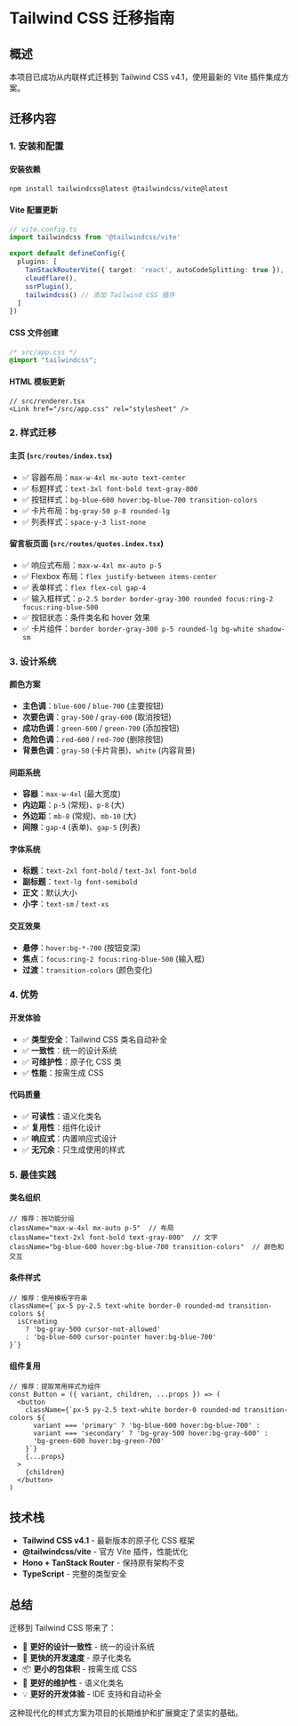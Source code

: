# Tailwind CSS 迁移指南

## 概述

本项目已成功从内联样式迁移到 Tailwind CSS v4.1，使用最新的 Vite 插件集成方案。

## 迁移内容

### 1. 安装和配置

#### 安装依赖
```bash
npm install tailwindcss@latest @tailwindcss/vite@latest
```

#### Vite 配置更新
```typescript
// vite.config.ts
import tailwindcss from '@tailwindcss/vite'

export default defineConfig({
  plugins: [
    TanStackRouterVite({ target: 'react', autoCodeSplitting: true }),
    cloudflare(), 
    ssrPlugin(),
    tailwindcss() // 添加 Tailwind CSS 插件
  ]
})
```

#### CSS 文件创建
```css
/* src/app.css */
@import "tailwindcss";
```

#### HTML 模板更新
```tsx
// src/renderer.tsx
<Link href="/src/app.css" rel="stylesheet" />
```

### 2. 样式迁移

#### 主页 (`src/routes/index.tsx`)
- ✅ 容器布局：`max-w-4xl mx-auto text-center`
- ✅ 标题样式：`text-3xl font-bold text-gray-800`
- ✅ 按钮样式：`bg-blue-600 hover:bg-blue-700 transition-colors`
- ✅ 卡片布局：`bg-gray-50 p-8 rounded-lg`
- ✅ 列表样式：`space-y-3 list-none`

#### 留言板页面 (`src/routes/quotes.index.tsx`)
- ✅ 响应式布局：`max-w-4xl mx-auto p-5`
- ✅ Flexbox 布局：`flex justify-between items-center`
- ✅ 表单样式：`flex flex-col gap-4`
- ✅ 输入框样式：`p-2.5 border border-gray-300 rounded focus:ring-2 focus:ring-blue-500`
- ✅ 按钮状态：条件类名和 hover 效果
- ✅ 卡片组件：`border border-gray-300 p-5 rounded-lg bg-white shadow-sm`

### 3. 设计系统

#### 颜色方案
- **主色调**：`blue-600` / `blue-700` (主要按钮)
- **次要色调**：`gray-500` / `gray-600` (取消按钮)
- **成功色调**：`green-600` / `green-700` (添加按钮)
- **危险色调**：`red-600` / `red-700` (删除按钮)
- **背景色调**：`gray-50` (卡片背景)、`white` (内容背景)

#### 间距系统
- **容器**：`max-w-4xl` (最大宽度)
- **内边距**：`p-5` (常规)、`p-8` (大)
- **外边距**：`mb-8` (常规)、`mb-10` (大)
- **间隙**：`gap-4` (表单)、`gap-5` (列表)

#### 字体系统
- **标题**：`text-2xl font-bold` / `text-3xl font-bold`
- **副标题**：`text-lg font-semibold`
- **正文**：默认大小
- **小字**：`text-sm` / `text-xs`

#### 交互效果
- **悬停**：`hover:bg-*-700` (按钮变深)
- **焦点**：`focus:ring-2 focus:ring-blue-500` (输入框)
- **过渡**：`transition-colors` (颜色变化)

### 4. 优势

#### 开发体验
- ✅ **类型安全**：Tailwind CSS 类名自动补全
- ✅ **一致性**：统一的设计系统
- ✅ **可维护性**：原子化 CSS 类
- ✅ **性能**：按需生成 CSS

#### 代码质量
- ✅ **可读性**：语义化类名
- ✅ **复用性**：组件化设计
- ✅ **响应式**：内置响应式设计
- ✅ **无冗余**：只生成使用的样式

### 5. 最佳实践

#### 类名组织
```tsx
// 推荐：按功能分组
className="max-w-4xl mx-auto p-5"  // 布局
className="text-2xl font-bold text-gray-800"  // 文字
className="bg-blue-600 hover:bg-blue-700 transition-colors"  // 颜色和交互
```

#### 条件样式
```tsx
// 推荐：使用模板字符串
className={`px-5 py-2.5 text-white border-0 rounded-md transition-colors ${
  isCreating 
    ? 'bg-gray-500 cursor-not-allowed' 
    : 'bg-blue-600 cursor-pointer hover:bg-blue-700'
}`}
```

#### 组件复用
```tsx
// 推荐：提取常用样式为组件
const Button = ({ variant, children, ...props }) => (
  <button 
    className={`px-5 py-2.5 text-white border-0 rounded-md transition-colors ${
      variant === 'primary' ? 'bg-blue-600 hover:bg-blue-700' :
      variant === 'secondary' ? 'bg-gray-500 hover:bg-gray-600' :
      'bg-green-600 hover:bg-green-700'
    }`}
    {...props}
  >
    {children}
  </button>
)
```

## 技术栈

- **Tailwind CSS v4.1** - 最新版本的原子化 CSS 框架
- **@tailwindcss/vite** - 官方 Vite 插件，性能优化
- **Hono + TanStack Router** - 保持原有架构不变
- **TypeScript** - 完整的类型安全

## 总结

迁移到 Tailwind CSS 带来了：

- 🎨 **更好的设计一致性** - 统一的设计系统
- 🚀 **更快的开发速度** - 原子化类名
- 📦 **更小的包体积** - 按需生成 CSS
- 🔧 **更好的维护性** - 语义化类名
- 💡 **更好的开发体验** - IDE 支持和自动补全

这种现代化的样式方案为项目的长期维护和扩展奠定了坚实的基础。 